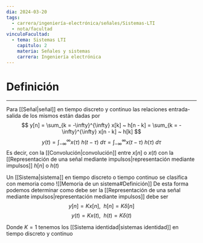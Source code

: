 ```yaml
---
dia: 2024-03-20
tags:
  - carrera/ingeniería-electrónica/señales/Sistemas-LTI
  - nota/facultad
vinculoFacultad:
  - tema: Sistemas LTI
    capitulo: 2
    materia: Señales y sistemas
    carrera: Ingeniería electrónica
---
```

# Definición
---
Para [[Señal|señal]] en tiempo discreto y continuo las relaciones entrada-salida de los mismos están dadas por $$ y[n] = \sum_{k = -\infty}^{\infty} x[k] ~ h[n - k] = \sum_{k = -\infty}^{\infty} x[n - k] ~ h[k] $$ $$ y(t) = \int_{-\infty}^{\infty} x(\tau) ~ h(t - \tau) ~ d\tau = \int_{-\infty}^{\infty} x(t - \tau) ~ h(\tau) ~ d\tau $$
Es decir, con la [[Convolución|convolución]] entre $x[n]$ o $x(t)$ con la [[Representación de una señal mediante impulsos|representación mediante impulsos]] $h[n]$ o $h(t)$

Un [[Sistema|sistema]] en tiempo discreto o tiempo continuo se clasifica con memoria como ![[Memoria de un sistema#Definición]]
De esta forma podemos determinar como debe ser la [[Representación de una señal mediante impulsos|representación mediante impulsos]] debe ser $$ y[n] = K x[n], ~~ h[n] = K \delta[n] $$ $$ y(t) = K x(t), ~~ h(t) = K \delta(t) $$

Donde $K = 1$ tenemos los [[Sistema identidad|sistemas identidad]] en tiempo discreto y continuo